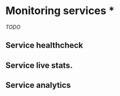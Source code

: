 # Monitoring services *

*TODO*

## Service healthcheck

## Service live stats.

## Service analytics